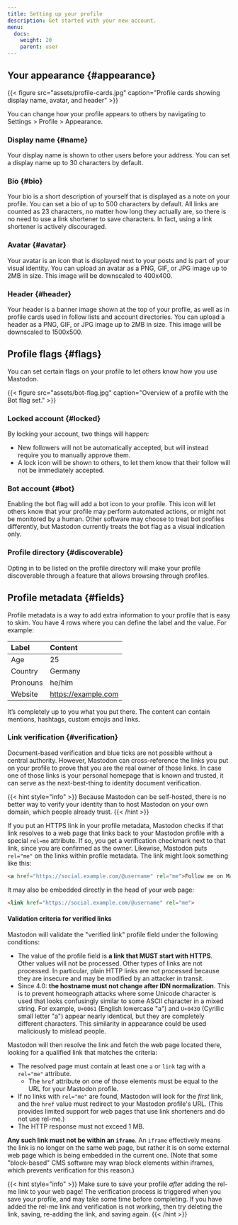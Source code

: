 ```yaml
---
title: Setting up your profile
description: Get started with your new account.
menu:
  docs:
    weight: 20
    parent: user
---
```


## Your appearance {#appearance}

{{< figure src="assets/profile-cards.jpg" caption="Profile cards showing display name, avatar, and header" >}}

You can change how your profile appears to others by navigating to Settings &gt; Profile &gt; Appearance.

### Display name {#name}

Your display name is shown to other users before your address. You can set a display name up to 30 characters by default.

### Bio {#bio}

Your bio is a short description of yourself that is displayed as a note on your profile. You can set a bio of up to 500 characters by default. All links are counted as 23 characters, no matter how long they actually are, so there is no need to use a link shortener to save characters. In fact, using a link shortener is actively discouraged.

### Avatar {#avatar}

Your avatar is an icon that is displayed next to your posts and is part of your visual identity. You can upload an avatar as a PNG, GIF, or JPG image up to 2MB in size. This image will be downscaled to 400x400.

### Header {#header}

Your header is a banner image shown at the top of your profile, as well as in profile cards used in follow lists and account directories. You can upload a header as a PNG, GIF, or JPG image up to 2MB in size. This image will be downscaled to 1500x500.

## Profile flags {#flags}

You can set certain flags on your profile to let others know how you use Mastodon.

{{< figure src="assets/bot-flag.jpg" caption="Overview of a profile with the Bot flag set." >}}


### Locked account {#locked}

By locking your account, two things will happen:

* New followers will not be automatically accepted, but will instead require you to manually approve them.
* A lock icon will be shown to others, to let them know that their follow will not be immediately accepted.

### Bot account {#bot}

Enabling the bot flag will add a bot icon to your profile. This icon will let others know that your profile may perform automated actions, or might not be monitored by a human. Other software may choose to treat bot profiles differently, but Mastodon currently treats the bot flag as a visual indication only.

### Profile directory {#discoverable}

Opting in to be listed on the profile directory will make your profile discoverable through a feature that allows browsing through profiles.

## Profile metadata {#fields}

Profile metadata is a way to add extra information to your profile that is easy to skim. You have 4 rows where you can define the label and the value. For example:

| Label | Content |
| :--- | :--- |
| Age | 25 |
| Country | Germany |
| Pronouns | he/him |
| Website | https://example.com |

It’s completely up to you what you put there. The content can contain mentions, hashtags, custom emojis and links.

### Link verification {#verification}

Document-based verification and blue ticks are not possible without a central authority. However, Mastodon can cross-reference the links you put on your profile to prove that you are the real owner of those links. In case one of those links is your personal homepage that is known and trusted, it can serve as the next-best-thing to identity document verification.

{{< hint style="info" >}}
Because Mastodon can be self-hosted, there is no better way to verify your identity than to host Mastodon on your own domain, which people already trust.
{{< /hint >}}

If you put an HTTPS link in your profile metadata, Mastodon checks if that link resolves to a web page that links back to your Mastodon profile with a special `rel=me` attribute. If so, you get a verification checkmark next to that link, since you are confirmed as the owner. Likewise, Mastodon puts `rel="me"` on the links within profile metadata. The link might look something like this:

```html
<a href="https://social.example.com/@username" rel="me">Follow me on Mastodon!</a>
```

It may also be embedded directly in the head of your web page:

```html
<link href="https://social.example.com/@username" rel="me">
```

#### Validation criteria for verified links

Mastodon will validate the "verified link" profile field under the following conditions:

- The value of the profile field is **a link that MUST start with HTTPS**. Other values will not be processed. Other types of links are not processed. In particular, plain HTTP links are not processed because they are insecure and may be modified by an attacker in transit.
- Since 4.0: **the hostname must not change after IDN normalization**. This is to prevent homeograph attacks where some Unicode character is used that looks confusingly similar to some ASCII character in a mixed string. For example, `U+0061` (English lowercase "a") and `U+0430` (Cyrillic small letter "а") appear nearly identical, but they are completely different characters. This similarity in appearance could be used maliciously to mislead people.

Mastodon will then resolve the link and fetch the web page located there, looking for a qualified link that matches the criteria:

- The resolved page must contain at least one `a` or `link` tag with a `rel="me"` attribute.
  - The `href` attribute on one of those elements must be equal to the URL for your Mastodon profile.
- If no links with `rel="me"` are found, Mastodon will look for the *first* link, and the `href` value must redirect to your Mastodon profile's URL. (This provides limited support for web pages that use link shorteners and do not use rel-me.)
- The HTTP response must not exceed 1 MB.

**Any such link must not be within an `iframe`**. An `iframe` effectively means the link is no longer on the same web page, but rather it is on some external web page which is being embedded in the current one. (Note that some "block-based" CMS software may wrap block elements within iframes, which prevents verification for this reason.)

{{< hint style="info" >}}
Make sure to save your profile *after* adding the rel-me link to your web page! The verification process is triggered when you save your profile, and may take some time before completing. If you have added the rel-me link and verification is not working, then try deleting the link, saving, re-adding the link, and saving again.
{{< /hint >}}
